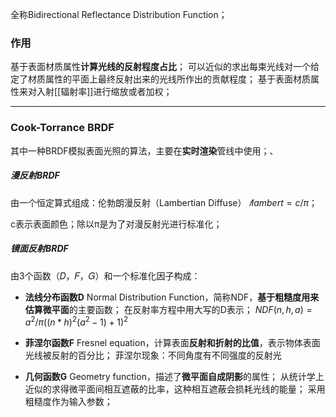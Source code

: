 全称Bidirectional Reflectance Distribution Function；
### 作用
基于表面材质属性**计算光线的反射程度占比**；
可以近似的求出每束光线对一个给定了材质属性的平面上最终反射出来的光线所作出的贡献程度；
基于表面材质属性来对入射[[辐射率]]进行缩放或者加权；
***
### Cook-Torrance BRDF
其中一种BRDF模拟表面光照的算法，主要在**实时渲染**管线中使用；、
##### 漫反射BRDF
由一个恒定算式组成：伦勃朗漫反射（Lambertian Diffuse）
    $𝑓lambert=c/π$；

c表示表面颜色；除以π是为了对漫反射光进行标准化；
##### 镜面反射BRDF
由3个函数（𝐷，𝐹，𝐺）和一个标准化因子构成：

- **法线分布函数D**
    Normal Distribution Function，简称NDF，**基于粗糙度用来估算微平面**的主要函数；
    在反射率方程中用大写的D表示；
    $NDF(n,h,a) = a^2/π((n*h)^2(a^2-1)+1)^2$
    
- **菲涅尔函数F**
    Fresnel equation，计算表面**反射和折射的比值**，表示物体表面光线被反射的百分比；
    菲涅尔现象：不同角度有不同强度的反射光
    
- **几何函数G**
    Geometry function，描述了**微平面自成阴影**的属性；
    从统计学上近似的求得微平面间相互遮蔽的比率，这种相互遮蔽会损耗光线的能量；
    采用粗糙度作为输入参数；